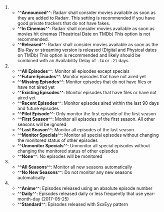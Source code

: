 <!-- markdownlint-disable MD030 -->
1.  - ^^**Announced**^^: Radarr shall consider movies available as soon as they are added to Radarr. This setting is recommended if you have good private trackers that do not have fakes.
    - ^^**In Cinemas**^^: Radarr shall consider movies available as soon as movies hit cinemas (Theatrical Date on TMDb) This option is not recommended.
    - ^^**Released**^^: Radarr shall consider movies available as soon as the Blu-Ray or streaming version is released (Digital and Physical dates on TMDb) This option is recommended and likely should be combined with an Availability Delay of `-14` or `-21` days.
2.  - ^^**All Episodes**^^: Monitor all episodes except specials
    - ^^**Future Episodes**^^: Monitor episodes that have not aired yet
    - ^^**Missing Episodes**^^: Monitor episodes that do not have files or have not aired yet
    - ^^**Existing Episodes**^^: Monitor episodes that have files or have not aired yet
    - ^^**Recent Episodes**^^: Monitor episodes aired within the last 90 days and future episodes
    - ^^**Pilot Episode**^^: Only monitor the first episode of the first season
    - ^^**First Season**^^: Monitor all episodes of the first season. All other seasons will be ignored
    - ^^**Last Season**^^: Monitor all episodes of the last season
    - ^^**Monitor Specials**^^: Monitor all special episodes without changing the monitored status of other episodes
    - ^^**Unmonitor Specials**^^: Unmonitor all special episodes without changing the monitored status of other episodes
    - ^^**None**^^: No episodes will be monitored
3.  - ^^**All Seasons**^^: Monitor all new seasons automatically
    - ^^**No New Seasons**^^: Do not monitor any new seasons automatically
4.  - ^^**Anime**^^: Episodes released using an absolute episode number
    - ^^**Daily**^^: Episodes released daily or less frequently that use year-month-day (2017-05-25)
    - ^^**Standard**^^: Episodes released with SxxEyy pattern
<!-- markdownlint-enable MD030 -->
